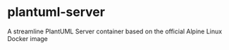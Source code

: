 # plantuml-server
A streamline PlantUML Server container based on the official Alpine Linux Docker image
